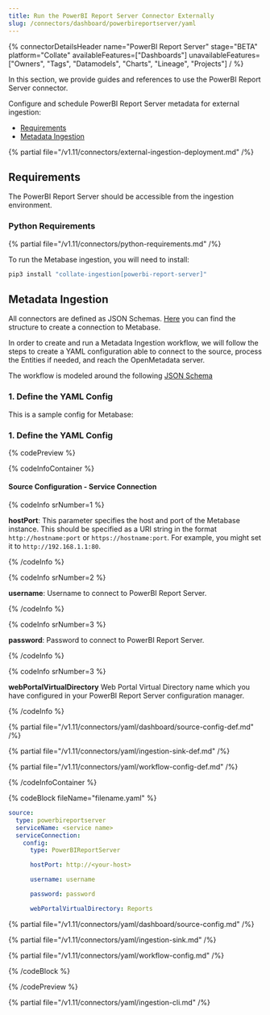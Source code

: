 ```yaml
---
title: Run the PowerBI Report Server Connector Externally
slug: /connectors/dashboard/powerbireportserver/yaml
---
```


{% connectorDetailsHeader
  name="PowerBI Report Server"
  stage="BETA"
  platform="Collate"
  availableFeatures=["Dashboards"]
  unavailableFeatures=["Owners", "Tags", "Datamodels", "Charts", "Lineage", "Projects"]
/ %}

In this section, we provide guides and references to use the PowerBI Report Server connector.

Configure and schedule PowerBI Report Server metadata for external ingestion:

- [Requirements](#requirements)
- [Metadata Ingestion](#metadata-ingestion)

{% partial file="/v1.11/connectors/external-ingestion-deployment.md" /%}

## Requirements

The PowerBI Report Server should be accessible from the ingestion environment.

### Python Requirements

{% partial file="/v1.11/connectors/python-requirements.md" /%}

To run the Metabase ingestion, you will need to install:

```bash
pip3 install "collate-ingestion[powerbi-report-server]"
```

## Metadata Ingestion

All connectors are defined as JSON Schemas.
[Here](https://github.com/open-metadata/OpenMetadata/blob/main/openmetadata-spec/src/main/resources/json/schema/entity/services/connections/dashboard/powerBIReportServerConnection.json)
you can find the structure to create a connection to Metabase.

In order to create and run a Metadata Ingestion workflow, we will follow
the steps to create a YAML configuration able to connect to the source,
process the Entities if needed, and reach the OpenMetadata server.

The workflow is modeled around the following
[JSON Schema](https://github.com/open-metadata/OpenMetadata/blob/main/openmetadata-spec/src/main/resources/json/schema/metadataIngestion/workflow.json)

### 1. Define the YAML Config

This is a sample config for Metabase:

### 1. Define the YAML Config

{% codePreview %}

{% codeInfoContainer %}

#### Source Configuration - Service Connection

{% codeInfo srNumber=1 %}

**hostPort**:
This parameter specifies the host and port of the Metabase instance. This should be specified as a URI string in the format `http://hostname:port` or `https://hostname:port`. 
For example, you might set it to `http://192.168.1.1:80`.

{% /codeInfo %}

{% codeInfo srNumber=2 %}

**username**:
Username to connect to PowerBI Report Server.

{% /codeInfo %}

{% codeInfo srNumber=3 %}

**password**:
Password to connect to PowerBI Report Server.

{% /codeInfo %}

{% codeInfo srNumber=3 %}

**webPortalVirtualDirectory**
Web Portal Virtual Directory name which you have configured in your PowerBI Report Server configuration manager.

{% /codeInfo %}

{% partial file="/v1.11/connectors/yaml/dashboard/source-config-def.md" /%}

{% partial file="/v1.11/connectors/yaml/ingestion-sink-def.md" /%}

{% partial file="/v1.11/connectors/yaml/workflow-config-def.md" /%}


{% /codeInfoContainer %}

{% codeBlock fileName="filename.yaml" %}

```yaml {% isCodeBlock=true %}
source:
  type: powerbireportserver
  serviceName: <service name>
  serviceConnection:
    config:
      type: PowerBIReportServer
```
```yaml {% srNumber=1 %}
      hostPort: http://<your-host>
```
```yaml {% srNumber=2 %}
      username: username
```
```yaml {% srNumber=3 %}
      password: password
```
```yaml {% srNumber=3 %}
      webPortalVirtualDirectory: Reports
```

{% partial file="/v1.11/connectors/yaml/dashboard/source-config.md" /%}

{% partial file="/v1.11/connectors/yaml/ingestion-sink.md" /%}

{% partial file="/v1.11/connectors/yaml/workflow-config.md" /%}

{% /codeBlock %}

{% /codePreview %}

{% partial file="/v1.11/connectors/yaml/ingestion-cli.md" /%}
